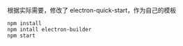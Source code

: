 根据实际需要，修改了 electron-quick-start，作为自己的模板

```shell
npm install
npm intall electron-builder
npm start
```
